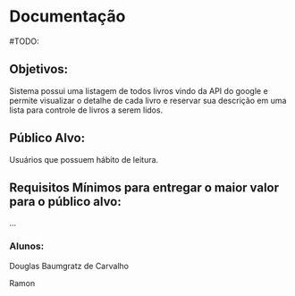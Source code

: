 
# Documentação


#TODO: 
## Objetivos: 
Sistema possui uma listagem de todos livros vindo da API do google e permite visualizar o detalhe de cada livro e reservar sua descrição em uma lista para controle de livros a serem lidos.


## Público Alvo: 
Usuários que possuem hábito de leitura.


## Requisitos Mínimos para entregar o maior valor para o público alvo:
...


### Alunos:
Douglas Baumgratz de Carvalho

Ramon